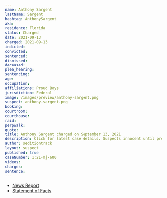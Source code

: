 ```yaml
---
name: Anthony Sargent
lastName: Sargent
hashtag: AnthonySargent
aka:
residence: Florida
status: Charged
date: 2021-09-13
charged: 2021-09-13
indicted:
convicted:
sentenced:
dismissed:
deceased:
plea_hearing:
sentencing:
age:
occupation:
affiliations: Proud Boys
jurisdiction: Federal
image: /images/preview/anthony-sargent.png
suspect: anthony-sargent.png
booking:
courtroom:
courthouse:
raid:
perpwalk:
quote:
title: Anthony Sargent charged on September 13, 2021
description: Click for latest case details. Suspects innocent until proven guilty.
author: seditiontrack
layout: suspect
published: true
caseNumber: 1:21-mj-600
videos:
charges:
sentence:
---
```

- [News Report](https://twitter.com/ryanjreilly/status/1440346134887559178)
- [Statement of Facts](https://www.justice.gov/usao-dc/case-multi-defendant/file/1435886/download)
